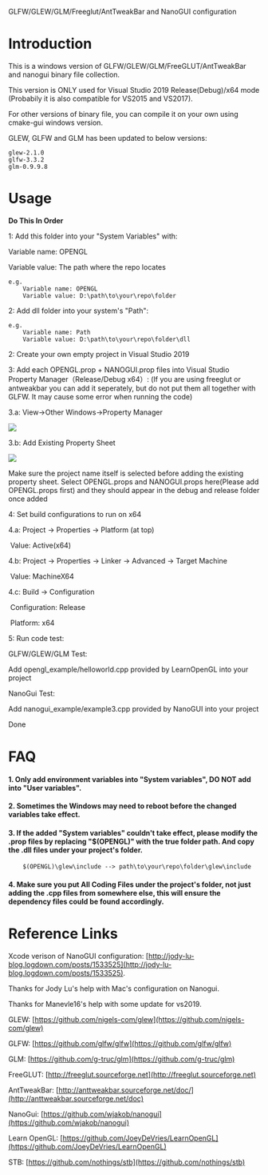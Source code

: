 GLFW/GLEW/GLM/Freeglut/AntTweakBar and NanoGUI configuration

# Introduction

This is a windows version of GLFW/GLEW/GLM/FreeGLUT/AntTweakBar and nanogui binary file collection.

This version is ONLY used for Visual Studio 2019 Release(Debug)/x64 mode (Probabily it is also compatible for VS2015 and VS2017).

For other versions of binary file, you can compile it on your own using cmake-gui windows version.

GLEW, GLFW and GLM has been updated to below versions:

    glew-2.1.0
    glfw-3.3.2
    glm-0.9.9.8


# Usage

<b> Do This In Order </b>

1: Add this folder into your "System Variables" with:

Variable name: OPENGL

Variable value: The path where the repo locates
```
e.g.  
    Variable name: OPENGL
    Variable value: D:\path\to\your\repo\folder
```

2: Add dll folder into your system's "Path":
```
e.g. 
    Variable name: Path
    Variable value: D:\path\to\your\repo\folder\dll
```

2: Create your own empty project in Visual Studio 2019

3: Add each OPENGL.prop + NANOGUI.prop files into Visual Studio Property Manager（Release/Debug x64）:
(If you are using freeglut or antweakbar you can add it seperately, but do not put them all together with GLFW. It may cause some error when running the code)

3.a:  View->Other Windows->Property Manager

<img src="https://i.imgur.com/q4uePzR.png" />

3.b: Add Existing Property Sheet

<img src="https://i.imgur.com/UULN4Gd.png"/>

Make sure the project name itself is selected before adding the existing property sheet. Select OPENGL.props and NANOGUI.props here(Please add OPENGL.props first) and they should appear in the debug and release folder once added

4: Set build configurations to run on x64

4.a: Project -> Properties -> Platform (at top)

​		Value: Active(x64)

4.b: Project -> Properties -> Linker -> Advanced -> Target Machine

​		Value: MachineX64

4.c: Build -> Configuration

​		Configuration: Release

​		Platform: x64

5: Run code test:

GLFW/GLEW/GLM Test:

Add opengl_example/helloworld.cpp provided by LearnOpenGL into your project

NanoGui Test:

Add nanogui_example/example3.cpp provided by NanoGUI into your project

Done

# FAQ

#### 1. Only add environment variables into "System variables", **DO NOT** add into "User variables".

#### 2. Sometimes the Windows may need to reboot before the changed variables take effect.

#### 3. If the added "System variables" couldn't take effect, please modify the .prop files by replacing "$(OPENGL)" with the true folder path. And copy the .dll files under your project's folder.
        $(OPENGL)\glew\include --> path\to\your\repo\folder\glew\include

#### 4. Make sure you put **All Coding Files** under the project's folder, not just adding the .cpp files from somewhere else, this will ensure the dependency files could be found accordingly.

# Reference Links

Xcode verison of NanoGUI configuration: [http://jody-lu-blog.logdown.com/posts/1533525](http://jody-lu-blog.logdown.com/posts/1533525).

Thanks for Jody Lu's help with Mac's configuration on Nanogui.

Thanks for Manevle16's help with some update for vs2019.

GLEW: [https://github.com/nigels-com/glew](https://github.com/nigels-com/glew)

GLFW: [https://github.com/glfw/glfw](https://github.com/glfw/glfw)

GLM: [https://github.com/g-truc/glm](https://github.com/g-truc/glm)

FreeGLUT: [http://freeglut.sourceforge.net](http://freeglut.sourceforge.net)

AntTweakBar: [http://anttweakbar.sourceforge.net/doc/](http://anttweakbar.sourceforge.net/doc)

NanoGui: [https://github.com/wjakob/nanogui](https://github.com/wjakob/nanogui)

Learn OpenGL: [https://github.com/JoeyDeVries/LearnOpenGL](https://github.com/JoeyDeVries/LearnOpenGL)

STB: [https://github.com/nothings/stb](https://github.com/nothings/stb)